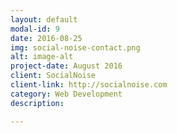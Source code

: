 ```yaml
---
layout: default
modal-id: 9
date: 2016-08-25
img: social-noise-contact.png
alt: image-alt
project-date: August 2016
client: SocialNoise
client-link: http://socialnoise.com
category: Web Development
description:

---
```

